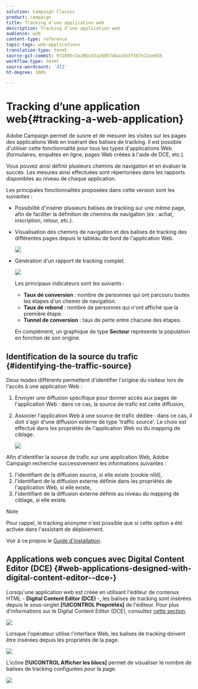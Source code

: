 ```yaml
---
solution: Campaign Classic
product: campaign
title: Tracking d’une application web
description: Tracking d’une application web
audience: web
content-type: reference
topic-tags: web-applications
translation-type: tm+mt
source-git-commit: 972885c3a38bcd3a260574bacbb3f507e11ae05b
workflow-type: tm+mt
source-wordcount: '412'
ht-degree: 100%

---
```



# Tracking d’une application web{#tracking-a-web-application}

Adobe Campaign permet de suivre et de mesurer les visites sur les pages des applications Web en insérant des balises de tracking. Il est possible d&#39;utiliser cette fonctionnalité pour tous les types d&#39;applications Web (formulaires, enquêtes en ligne, pages Web créées à l&#39;aide de DCE, etc.).

Vous pouvez ainsi définir plusieurs chemins de navigation et en évaluer le succès. Les mesures ainsi effectuées sont répertoriées dans les rapports disponibles au niveau de chaque application.

Les principales fonctionnalités proposées dans cette version sont les suivantes :

* Possibilité d&#39;insérer plusieurs balises de tracking sur une même page, afin de faciliter la définition de chemins de navigation (ex : achat, inscription, retour, etc.).
* Visualisation des chemins de navigation et des balises de tracking des différentes pages depuis le tableau de bord de l&#39;application Web.

   ![](assets/trackers_1.png)

* Génération d&#39;un rapport de tracking complet.

   ![](assets/trackers_5.png)

   Les principaux indicateurs sont les suivants :

   * **Taux de conversion** : nombre de personnes qui ont parcouru toutes les étapes d&#39;un chemin de navigation.
   * **Taux de rebond** : nombre de personnes qui n&#39;ont affiché que la première étape.
   * **Tunnel de conversion** : taux de perte entre chacune des étapes.

   En complément, un graphique de type **Secteur** représente la population en fonction de son origine.

## Identification de la source du trafic {#identifying-the-traffic-source}

Deux modes différents permettent d&#39;identifier l&#39;origine du visiteur lors de l&#39;accès à une application Web :

1. Envoyer une diffusion spécifique pour donner accès aux pages de l&#39;application Web : dans ce cas, la source de trafic est cette diffusion,
1. Associer l&#39;application Web à une source de trafic dédiée : dans ce cas, il doit s&#39;agir d&#39;une diffusion externe de type &#39;traffic source&#39;. Le choix est effectué dans les propriétés de l&#39;application Web ou du mapping de ciblage.

   ![](assets/trackers_6.png)

Afin d&#39;identifier la source de trafic sur une application Web, Adobe Campaign recherche successivement les informations suivantes :

1. l&#39;identifiant de la diffusion source, si elle existe (cookie nlId),
1. l&#39;identifiant de la diffusion externe définie dans les propriétés de l&#39;application Web, si elle existe,
1. l&#39;identifiant de la diffusion externe définie au niveau du mapping de ciblage, si elle existe.

>[!NOTE]
>
>Pour rappel, le tracking anonyme n&#39;est possible que si cette option a été activée dans l&#39;assistant de déploiement.
>
>Voir à ce propos le [Guide d&#39;installation](../../installation/using/deploying-an-instance.md).

## Applications web conçues avec Digital Content Editor (DCE) {#web-applications-designed-with-digital-content-editor--dce-}

Lorsqu&#39;une application web est créée en utilisant l&#39;éditeur de contenus HTML - **Digital Content Editor (DCE)** -, les balises de tracking sont insérées depuis le sous-onglet **[!UICONTROL Propriétés]** de l&#39;éditeur. Pour plus d&#39;informations sur le Digital Content Editor (DCE), consultez [cette section](../../web/using/about-campaign-html-editor.md).

![](assets/trackers_2.png)

Lorsque l&#39;opérateur utilise l&#39;interface Web, les balises de tracking doivent être insérées depuis les propriétés de la page.

![](assets/trackers_3.png)

L&#39;icône **[!UICONTROL Afficher les blocs]** permet de visualiser le nombre de balises de tracking configurées pour la page.

![](assets/trackers_4.png)


